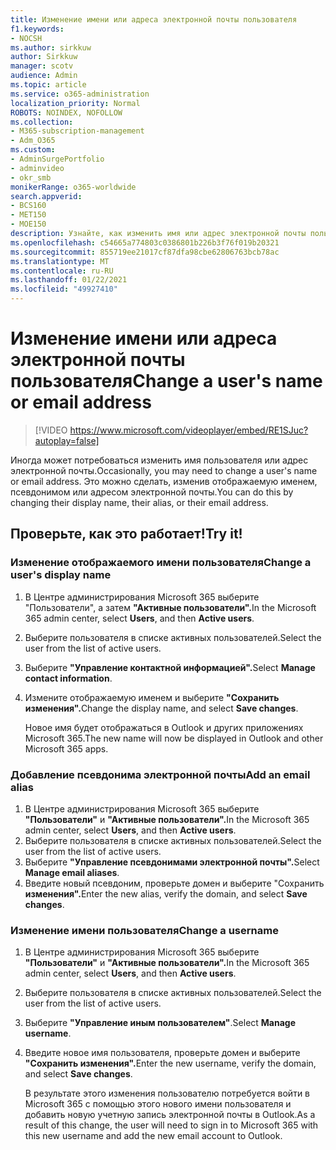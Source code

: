 ```yaml
---
title: Изменение имени или адреса электронной почты пользователя
f1.keywords:
- NOCSH
ms.author: sirkkuw
author: Sirkkuw
manager: scotv
audience: Admin
ms.topic: article
ms.service: o365-administration
localization_priority: Normal
ROBOTS: NOINDEX, NOFOLLOW
ms.collection:
- M365-subscription-management
- Adm_O365
ms.custom:
- AdminSurgePortfolio
- adminvideo
- okr_smb
monikerRange: o365-worldwide
search.appverid:
- BCS160
- MET150
- MOE150
description: Узнайте, как изменить имя или адрес электронной почты пользователя.
ms.openlocfilehash: c54665a774803c0386801b226b3f76f019b20321
ms.sourcegitcommit: 855719ee21017cf87dfa98cbe62806763bcb78ac
ms.translationtype: MT
ms.contentlocale: ru-RU
ms.lasthandoff: 01/22/2021
ms.locfileid: "49927410"
---
```

# <a name="change-a-users-name-or-email-address"></a><span data-ttu-id="8a062-103">Изменение имени или адреса электронной почты пользователя</span><span class="sxs-lookup"><span data-stu-id="8a062-103">Change a user's name or email address</span></span>

> [!VIDEO https://www.microsoft.com/videoplayer/embed/RE1SJuc?autoplay=false]

<span data-ttu-id="8a062-104">Иногда может потребоваться изменить имя пользователя или адрес электронной почты.</span><span class="sxs-lookup"><span data-stu-id="8a062-104">Occasionally, you may need to change a user's name or email address.</span></span> <span data-ttu-id="8a062-105">Это можно сделать, изменив отображаемую именем, псевдонимом или адресом электронной почты.</span><span class="sxs-lookup"><span data-stu-id="8a062-105">You can do this by changing their display name, their alias, or their email address.</span></span> 

## <a name="try-it"></a><span data-ttu-id="8a062-106">Проверьте, как это работает!</span><span class="sxs-lookup"><span data-stu-id="8a062-106">Try it!</span></span>

### <a name="change-a-users-display-name"></a><span data-ttu-id="8a062-107">Изменение отображаемого имени пользователя</span><span class="sxs-lookup"><span data-stu-id="8a062-107">Change a user's display name</span></span>

1. <span data-ttu-id="8a062-108">В Центре администрирования Microsoft 365 выберите "Пользователи", а затем **"Активные пользователи".**</span><span class="sxs-lookup"><span data-stu-id="8a062-108">In the Microsoft 365 admin center, select **Users**, and then **Active users**.</span></span>
1. <span data-ttu-id="8a062-109">Выберите пользователя в списке активных пользователей.</span><span class="sxs-lookup"><span data-stu-id="8a062-109">Select the user from the list of active users.</span></span>
1. <span data-ttu-id="8a062-110">Выберите **"Управление контактной информацией".**</span><span class="sxs-lookup"><span data-stu-id="8a062-110">Select **Manage contact information**.</span></span>
1. <span data-ttu-id="8a062-111">Измените отображаемую именем и выберите **"Сохранить изменения".**</span><span class="sxs-lookup"><span data-stu-id="8a062-111">Change the display name, and select **Save changes**.</span></span>

    <span data-ttu-id="8a062-112">Новое имя будет отображаться в Outlook и других приложениях Microsoft 365.</span><span class="sxs-lookup"><span data-stu-id="8a062-112">The new name will now be displayed in Outlook and other Microsoft 365 apps.</span></span>

### <a name="add-an-email-alias"></a><span data-ttu-id="8a062-113">Добавление псевдонима электронной почты</span><span class="sxs-lookup"><span data-stu-id="8a062-113">Add an email alias</span></span>

1. <span data-ttu-id="8a062-114">В Центре администрирования Microsoft 365 выберите **"Пользователи"** и **"Активные пользователи".**</span><span class="sxs-lookup"><span data-stu-id="8a062-114">In the Microsoft 365 admin center, select **Users**, and then **Active users**.</span></span>
1. <span data-ttu-id="8a062-115">Выберите пользователя в списке активных пользователей.</span><span class="sxs-lookup"><span data-stu-id="8a062-115">Select the user from the list of active users.</span></span>
1. <span data-ttu-id="8a062-116">Выберите **"Управление псевдонимами электронной почты".**</span><span class="sxs-lookup"><span data-stu-id="8a062-116">Select **Manage email aliases**.</span></span>
1. <span data-ttu-id="8a062-117">Введите новый псевдоним, проверьте домен и выберите "Сохранить **изменения".**</span><span class="sxs-lookup"><span data-stu-id="8a062-117">Enter the new alias, verify the domain, and select **Save changes**.</span></span>

### <a name="change-a-username"></a><span data-ttu-id="8a062-118">Изменение имени пользователя</span><span class="sxs-lookup"><span data-stu-id="8a062-118">Change a username</span></span>

1. <span data-ttu-id="8a062-119">В Центре администрирования Microsoft 365 выберите **"Пользователи"** и **"Активные пользователи".**</span><span class="sxs-lookup"><span data-stu-id="8a062-119">In the Microsoft 365 admin center, select **Users**, and then **Active users**.</span></span>
1. <span data-ttu-id="8a062-120">Выберите пользователя в списке активных пользователей.</span><span class="sxs-lookup"><span data-stu-id="8a062-120">Select the user from the list of active users.</span></span>
1. <span data-ttu-id="8a062-121">Выберите **"Управление иным пользователем"**.</span><span class="sxs-lookup"><span data-stu-id="8a062-121">Select **Manage username**.</span></span>
1. <span data-ttu-id="8a062-122">Введите новое имя пользователя, проверьте домен и выберите **"Сохранить изменения".**</span><span class="sxs-lookup"><span data-stu-id="8a062-122">Enter the new username, verify the domain, and select **Save changes**.</span></span>

    <span data-ttu-id="8a062-123">В результате этого изменения пользователю потребуется войти в Microsoft 365 с помощью этого нового имени пользователя и добавить новую учетную запись электронной почты в Outlook.</span><span class="sxs-lookup"><span data-stu-id="8a062-123">As a result of this change, the user will need to sign in to Microsoft 365 with this new username and add the new email account to Outlook.</span></span>
